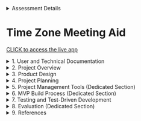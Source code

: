 <details>
  <summary>Assessment Details</summary>

|                    | Description                                 |
| ------------------ | ------------------------------------------- |
| Course Title:      | Software Engineering                        |
| Course Code:       | NCHNAP688                                   |
| Assessment Title:  | Summative Assessment One                    |
| Assessment Number: | AE1                                         |
| Restrictions:      | 2,000 words +/- 10%,  excluding data tables |
| Description:       | Report (workplace case study)               |
| Hand-in Deadline:  | 17th January 2025, 23:59                    |

</details>

# Time Zone Meeting Aid
[CLICK to access the live app](https://raziel1stborn.github.io/NCHNAP688-Sum1/)

<details>
  <summary>1. User and Technical Documentation</summary>
  <hr>

  ## Prerequisites

  List tools, libraries, frameworks required to run the project, e.g. node.js, npm

  ## Installation Steps

  Provide step-by-step instructions to clone the repository and set up the environment

  ## APIs

  Overview: Briefly explain the APIs used or created in the project<br>
  Endpoints: Provide details about API endpoints, request/respponse formats, and example calls. 
 
  <hr>
</details>


<details>
  <summary>2. Project Overview</summary>  
  <hr>
  
  ## Purpose
  
  My employer is part of Associated British Foods plc, which is multi-national business with operations in 56 countries around the world (ABF, 2024). With colleagues in mutliple timezones,     planning meetings with consideration and convenience can be challenging. My product proposal is for an easy to use application where users can set the date and time they would like the meeting, their location, and then select a second location relating to a meeting participant in another location. The application will give the equivalent date and time for the participants location, thus enabling the meeting organiser to see the relative date and time they are requesting.   
  <br>

  ## Technology Stack
  
  The primary technologies and frameworks used (e.g. Python, Javascript, SQL, APIs, etc)
  <hr>
</details>

<details>
  <summary>3. Product Design</summary>  
  <hr>
  
## Low-Fidelity Plan
A low-fidelity flow for the application was prototyped using Figma and is available at [Figma.com](https://www.figma.com/proto/kTpbqRqdkA15Keu1uF1nJs/Summative-1?node-id=1-2&t=BiJiPwSoCtLmuO3u-1/).

A welcome screen will provide the user with some basic information about the application, and will feature some appropriate imagry and branding.
The user can start using the functionality of the application, or quit. As this is a web-based applicaiton, quitting will take them to the ABF homepage.
 
  ![Image of Low-fidelity Figma mock up of the application.](/images/figma_low_fi_01.jpg)


## Moodboard

To aid decision making regarding colour schemes and design choices, I created a moodboard. This was made up from screen snippets of solid colours snapped from abf.co.uk, I then identified the HEX and RGB values of these colours for easy reference when it comes to formatting the visuals of the applicaiton. A list of CSS web safe fonts was obtained from w3schools.com (2024), these were added to the moodboard and Verdana was chosen for the application font as it is stylistically complementary to the font used for the Associated British Foods plc name. An AI generated image of the globe was created using Microsoft Designer (n.d.) as it is free to use and avoids any licensing issues.            

  ![Image of moodboard showing colour and font design elements.](/images/mood_board.png)



  <hr>
</details>

<details>
  <summary>4. Project Planning</summary>
  <hr>

  ## Development Approach
  
The development approach of this project will be itterative and agile, with an expectation of three sprints. A significant component of this product is the user interface (UI), an itterative agile approach allows for the testing of useable software and UI at earlier stages in the software development lifecycle, and results from this can lead to changes in development (Ferreira, Noble and Biddle, 2007). 
  <hr>
</details>

<details>
  <summary>5. Project Management Tools (Dedicated Section)</summary>

## Project Management Tools
<hr>
  The project management tool used is GitHub Projects. The Iterative Project Planning template was selected so that the iterations and sprints can be clearly shown and managed. There are three planned iterations:

  1) <b>Iteration 01</b><br>
     09 December 2024 - 15 December 2024<br>
     <b>Goal:</b> Produce a basic framework for the app, showing very basic functionality. 
      
  2) <b>Iteration 02</b><br>
     16 December 2024 - 20 December 2024<br>
     <b>Goal:</b> Aquire user feedback, add visualisation, testing.
  
  3) <b>Iteration 03</b><br>
     21 December 2024 - 04 January 2025<br>
     <b>Goal:</b> Aquire user feedback, testing.      

  <br>

  The iterations as configured and shown in GitHub projects. 
  ![Image of GitHub projects iteration planning.](/images/github_projects_iterations.jpg)


  Setting out the basic tasks for the first iteration. 
  ![Image showing kanban style cards for To Do, In Progress, and Done.](/images/kanban_style_cards_iteration01.jpg)


## Ticketing System / Labels

  <hr>

</details>



<details>
  <summary>6. MVP Build Process (Dedicated Section)</summary>
  <hr>
  
  ## Sprint 1
  By the end of the first sprint the Welcome page is built, featuring basic formatting and container areas for the Welcome message and links. Links to the Application page and the abf.co.uk site were present but without image buttons. The Application Page features three basic container areas for the Date/Time Entry, the map, and actions/links. The map is displaying and is interactive, although the code is basic, meaning it is not customised for this partiuclar application. No functionality exists on the map other than being able zoom in and out, and move around the map.      

<div style="display: flex; justify-content: space-around; align-items: center;">
  <img src="/development_progress_images/sprint_1_welcome_end.jpg" alt="Image showing the welcome Page progress by the end of the first sprint." width="500" style="margin-right: 10px;"/>
  <img src="/development_progress_images/sprint_1_app_end.jpg" alt="Image showing the App Page progress by the end of the first sprint" width="500"/>
</div>


  ## Sprint 2
  Limited developer resources and an overly optimitic schedule meant that the progress in sprint 2 was much less than expected. With the resources that were available, work was focussed on the Application page, and as such there were no developments regarding the Welcome Page. 
<br>  
  Work was started on being able to select the source location's date and time, and select the source location on the map, with a temporary pin image being created to show the souce. Page formatting developed beyond the original design as it became clear that three sections are needed for the selections, i.e. Source, Destination and Results. Also required was a button to log the source co-ordinates so that logically the program knows which mouse click is the one the user intends to log the source. In light of this it also became clear that a button was needed to be able to clear the source coordinates so the user could change their mind/correct a mistake. Elements which show the exact longitude and lattitude were included to provide clear evidence that coordinates had been logged. 
<br><br>
During development and use testing it became apparent that a way of communicating and feeding back to the user was needed. As such a dedicated 'MESSAGE' section was added. This message section dynamically provides both instructions, and feedback depending on what the user is currently doing.
<br><br>
Temporary button images were created and used for the three main actions at the bottom of the application. 

<div style="display: flex; justify-content: space-around; align-items: center;">
  <img src="/development_progress_images/sprint_2_welcome_end.jpg" alt="Image showing the welcome Page progress by the end of the second sprint." width="500" style="margin-right: 10px;"/>
  <img src="/development_progress_images/sprint_2_app_end.jpg" alt="Image showing the App Page progress by the end of the second sprint" width="500"/>
</div>
  
  ## Sprint 3
  In common with Sprint 2, Sprint 3 has suffered with lack of developer availabiity. As such the deadline of 4th January 2025 for MVP delivery has been missed. However, the project is still within the hard deadline of 17th January 2025. Although behind schedule, progress was made on the application page.
    
<div style="display: flex; justify-content: space-around; align-items: center;">
  <img src="/development_progress_images/sprint_3_welcome_mid.jpg" alt="Image showing the welcome Page progress during the third sprint." width="500" style="margin-right: 10px;"/>
  <img src="/development_progress_images/sprint_3_app_mid.jpg" alt="Image showing the App Page progress during the third sprint" width="500"/>
</div>

Real column headings have been added to replace the placeholders. The means to select a second location have been implmented. The 'Results' section is displaying the First Location information, but the code has not yet been written to calculate and return the date and time for the Second Location. Changes were also made to frame sizes in an attempt to ensure that all elements are visible to the user on a 1920 x 1080 resoution display without the need for vertical scrolling. Naturally this will vary from user to user, depending on their personal display and browser setup. 
<br>
  It has been decided to extend the timeframe of this sprint. This due to feedback not yet being sought from a third-party user. Additionally it is clear that a 4th and possibly 5th sprint will be needed in order to deliver the MVP. <br>
<div style="display: flex; justify-content: space-around; align-items: center;">
  <img src="/development_progress_images/sprint_3_progress_overview.jpg" alt="Image showing duration change to Iteration 3, and addition of Iteration 4" width="800" style="margin-right: 10px;"/>
</div>

<br>
The third sprint concluded by progressing the development of the index.html page and obtaining third-party user feedback. 
<br>

<div style="display: flex; justify-content: space-around; align-items: center;">
  <img src="/development_progress_images/sprint_3_welcome_end.jpg" alt="Image showing the welcome Page state at the end of the third sprint." width="500" style="margin-right: 10px;"/>
  <img src="/development_progress_images/sprint_3_app_end.jpg" alt="Image showing the App Page progress at the end of the third sprint" width="500"/>
</div>
<br>
Whilst progressing the index.html 'Welcome' page and reviewing branding style against the main ABF website, it became clear that the ABF site does not use images for the navigation buttons, instead favouring buttons styled using css. As such the welcome page design was altered to be more on brand.<br> 
<br>
<b>User testing yielded the following feedback points:</b><br><br>

<ol>
  <li>Confusion about <b>how to navigate the map</b>, user did not know about scroll wheel zoom function on hold to pan.</li><br>
  <li>The <b>pin heads</b> are too large. (Note: These are temporary pins anyway)</li><br>
  <li>There is <b>no link between the colour of the pin</b>b> and the source/destination location.</li><br>
  <li>Query over why the 'Log Coordinates' <b>button is below the coordinates</b> and what the point of seeing the coordinates is if one can't type them in.</li><br>
  <li>The <b>three buttons</b> at the bottom need new labels.</li><br>
  <li>The <b>'MESSAGE' section</b> needs to be more visible.</li><br>
</ol>

  ## Sprint 4
  This will be the last sprint and needs to address the feedback issues raised by the user, aswell as finalising the application page and documenting code testing. 
<div style="display: flex; justify-content: space-around; align-items: center;">
  <img src="/development_progress_images/sprint_4_list.jpg" alt="Image showing sprint 4 to do items" width="800" style="margin-right: 10px;"/>
</div> 
  <hr>  
</details>

<details>
  <summary>7. Testing and Test-Driven Development</summary>

  ## Test-Driven Development

  Test-driven development (TDD) is a strategy which involves coding automated tests for software functions, with those tests being designed and written before the programmer writes the actual code which will be tested (Janzen and Saiedian, 2005). This means that as soon as the function is built, there are automated tests ready, which may result in faster development and better code as the programmer is forced to think ahead about what the function will accept and output, and the conditions under which the function may fail. <br><br>

Here is an example of TDD in action. As this application requires the user to select an initial date and time, the datetime-local HTML input type will be used. The value created by this is not formatted in a way which will be clear to most users, as such a function is needed to turn the value into a more accessible format. This unit test contains inputs in a variety of date time formats, as well as an invalid input type, it then checks if the result from the unwritten function matches the expected result. 
<br>

<div style="display: flex; justify-content: space-around; align-items: center;">
  <img src="/development_progress_images/tdd_1.jpg" alt="Image showing code for test-driven development." width="650"/>
</div>
<br>
Running this test suite results in the following:<br>
<div style="display: flex; justify-content: space-around; align-items: center;">
  <img src="/development_progress_images/tdd_2.jpg" alt="Image showing test failing." width="500" style="margin-right: 10px;"/>
  <img src="/development_progress_images/tdd_3.jpg" alt="Image showing test suite failing results" width="200"/>
</div>

This is because the function does not exist, or is not accessible to the tests.<br><br>
The following screenshots show the created <b>formatDateTime</b> function and changes to testing code to make the function accessible.<br>
<div style="display: flex; justify-content: space-around; align-items: center;">
  <img src="/development_progress_images/tdd_4.jpg" alt="Image showing the code for the formatDateTime function." width="350" style="margin-right: 10px;"/>
  <img src="/development_progress_images/tdd_5.jpg" alt="Image showing the amended testing code to access the formatDatTime function" width="500"/>
</div>
<br>
Running the test suite again after these changes, all tests ran successfully. <br>
<div style="display: flex; justify-content: space-around; align-items: center;">
  <img src="/development_progress_images/tdd_6.jpg" alt="Image showing successful completion of formatDateTime function testing." width="500"/>
</div>

</details>

<details>
  <summary>8. Evaluation (Dedicated Section)</summary>
  Difficulties:<br>
  - Had not used this style of project management before.<br>
  - At the start of the project I was not sure if I had the capability to be able to build it, possibly too ambitous. <br>
  - Difficult to assign tickets and work with multiple branches when only one person is doing all of the work. <br>
  - How granular to make the tickets/requirements. 
</details>

<details>
  <summary>9. References</summary>
  <hr>
ABF (2024) <i>Where we operate</i> [online].<br>  
          &nbsp;&nbsp;&nbsp;&nbsp;Available at: https://www.abf.co.uk/about-us/where-we-operate  <br>
          &nbsp;&nbsp;&nbsp;&nbsp;(Accessed: 09 December 2024). <br><br>

Ferreira, J., Noble, J. and Biddle, R. (2007) 'Agile development iterations and UI design', <br> 
          &nbsp;&nbsp;&nbsp;&nbsp;<i>Proceedings of the Agile 2007 Agile Development Conference.</i> 13-17 August 2007, Washington, DC.  
          &nbsp;&nbsp;&nbsp;&nbsp;Available at: https://ieeexplore-ieee-org.ezproxy.neu.edu/document/4293575  <br>
          &nbsp;&nbsp;&nbsp;&nbsp;(Accessed: 09 December 2024). <br>

Janzen, D. and Saiedian, H. (2005) 'Test-driven development concepts, taxonomy, and future direction', <br>
          &nbsp;&nbsp;&nbsp;&nbsp;<i>Computer</i>, 38(9), pp.43-50 [online]. <br>
          &nbsp;&nbsp;&nbsp;&nbsp;Available at: https://doi-org.ezproxy.neu.edu/10.1109/MC.2005.314  <br>
          &nbsp;&nbsp;&nbsp;&nbsp;(Accessed: 06 January 2025). <br>          

Microsoft Designer (n.d.) <i>Create images</i> [online]. <br> 
          &nbsp;&nbsp;&nbsp;&nbsp;Available at: https://designer.microsoft.com/image-creator?scenario=texttoimage  <br>
          &nbsp;&nbsp;&nbsp;&nbsp;(Accessed: 14 December 2024). <br>

w3schools.com (2024) <i>CSS web safe fonts</i> [online]. <br> 
          &nbsp;&nbsp;&nbsp;&nbsp;Available at: https://www.w3schools.com/cssref/css_websafe_fonts.php  <br>
          &nbsp;&nbsp;&nbsp;&nbsp;(Accessed: 14 December 2024). <br><br>
  
</details>
